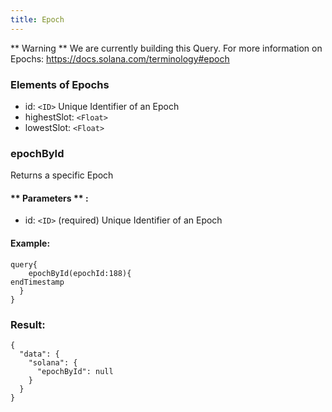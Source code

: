 ```yaml
---
title: Epoch
---
```


** Warning ** We are currently building this Query.
For more information on Epochs: https://docs.solana.com/terminology#epoch

### Elements of Epochs
* id: `<ID>` Unique Identifier of an Epoch
* highestSlot: `<Float>` 
* lowestSlot: `<Float>` 


### epochById
Returns a specific Epoch


#### ** Parameters ** : 
* id: `<ID>` (required) Unique Identifier of an Epoch


#### Example:
```
query{
	epochById(epochId:188){
endTimestamp
  }
}
```

### Result:
```
{
  "data": {
    "solana": {
      "epochById": null
    }
  }
}
  
```